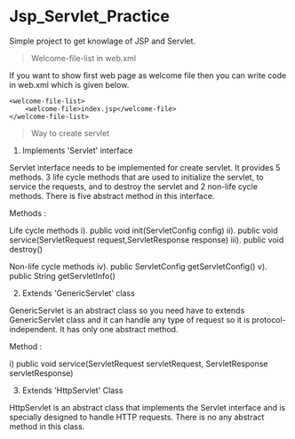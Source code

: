# Jsp_Servlet_Practice
Simple project to get knowlage of JSP and Servlet.



> Welcome-file-list in web.xml

If you want to show first web page as welcome file then you can write code in web.xml which is given below. 
  
    <welcome-file-list>
        <welcome-file>index.jsp</welcome-file>
    </welcome-file-list>
    

    
> Way to create servlet

1. Implements 'Servlet' interface

Servlet interface needs to be implemented for create servlet. It provides 5 methods. 3 life cycle methods that are used
to initialize the servlet, to service the requests, and to destroy the servlet and 2 non-life cycle methods.
There is five abstract method in this interface.

Methods :
 
Life cycle methods
i).     public void init(ServletConfig config)
ii).    public void service(ServletRequest request,ServletResponse response)
iii).   public void destroy()

Non-life cycle methods
iv).    public ServletConfig getServletConfig()
v).     public String getServletInfo()


2. Extends 'GenericServlet' class

GenericServlet is an abstract class so you need have to extends GenericServlet class and it can handle any type of 
request so it is protocol-independent. It has only one abstract method.

Method :

i) public void service(ServletRequest servletRequest, ServletResponse servletResponse)


3. Extends 'HttpServlet' Class

HttpServlet is an abstract class that implements the Servlet interface and is specially designed to handle HTTP 
requests. There is no any abstract method in this class.
